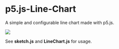 # p5.js-Line-Chart
A simple and configurable line chart made with p5.js.

![](https://i.imgur.com/0AC1x13.png)

See **sketch.js** and **LineChart.js** for usage.
